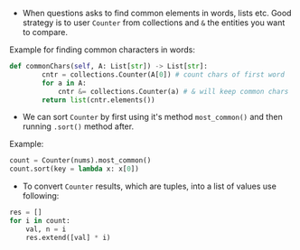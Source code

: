 - When questions asks to find common elements in words, lists etc. Good strategy is to user `Counter` from collections and `&` the entities you want to compare.


Example for finding common characters in words:

```python
def commonChars(self, A: List[str]) -> List[str]:
        cntr = collections.Counter(A[0]) # count chars of first word
        for a in A:
            cntr &= collections.Counter(a) # & will keep common chars
        return list(cntr.elements())
```

- We can sort `Counter` by first using it's method `most_common()` and then running `.sort()` method after.

Example:
```python
count = Counter(nums).most_common()
count.sort(key = lambda x: x[0])
```

- To convert `Counter` results, which are tuples, into a list of values use following:

```python
res = []
for i in count:
    val, n = i
    res.extend([val] * i)
```